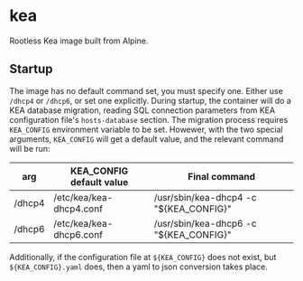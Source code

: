 # kea

Rootless Kea image built from Alpine.

## Startup

The image has no default command set, you must specify one. Either use `/dhcp4` or `/dhcp6`, or set one explicitly. During startup, the container will do a KEA database migration, reading SQL connection parameters from KEA configuration file's `hosts-database` section. The migration process requires `KEA_CONFIG` environment variable to be set. Howewer, with the two special arguments, `KEA_CONFIG` will get a default value, and the relevant command will be run:

arg | KEA_CONFIG default value | Final command
-|-|-
/dhcp4 | /etc/kea/kea-dhcp4.conf | /usr/sbin/kea-dhcp4 -c "${KEA_CONFIG}"
/dhcp6 | /etc/kea/kea-dhcp6.conf | /usr/sbin/kea-dhcp6 -c "${KEA_CONFIG}"

Additionally, if the configuration file at `${KEA_CONFIG}` does not exist, but `${KEA_CONFIG}.yaml` does, then a yaml to json conversion takes place.
